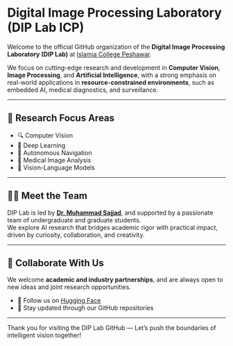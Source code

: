 # Digital Image Processing Laboratory (DIP Lab ICP)

Welcome to the official GitHub organization of the **Digital Image Processing Laboratory (DIP Lab)** at [Islamia College Peshawar](https://icp.edu.pk/).

We focus on cutting-edge research and development in **Computer Vision**, **Image Processing**, and **Artificial Intelligence**, with a strong emphasis on real-world applications in **resource-constrained environments**, such as embedded AI, medical diagnostics, and surveillance.

---

## 🧪 Research Focus Areas

- 🔍 Computer Vision
- 🧠 Deep Learning
- 🚗 Autonomous Navigation
- 🧬 Medical Image Analysis
- 🧾 Vision-Language Models

---

## 👨‍🔬 Meet the Team

DIP Lab is led by [**Dr. Muhammad Sajjad**](https://scholar.google.com.pk/citations?user=E4-dElIAAAAJ&hl=en), and supported by a passionate team of undergraduate and graduate students.  
We explore AI research that bridges academic rigor with practical impact, driven by curiosity, collaboration, and creativity.

---

## 📢 Collaborate With Us

We welcome **academic and industry partnerships**, and are always open to new ideas and joint research opportunities.

- 🧠 Follow us on [Hugging Face](https://huggingface.co/dip-lab-icp)
- 🐙 Stay updated through our GitHub repositories

---

Thank you for visiting the DIP Lab GitHub — Let’s push the boundaries of intelligent vision together!
